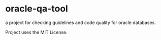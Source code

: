 # oracle-qa-tool
a project for checking guidelines and code quality for oracle databases.

Project uses the MIT License.